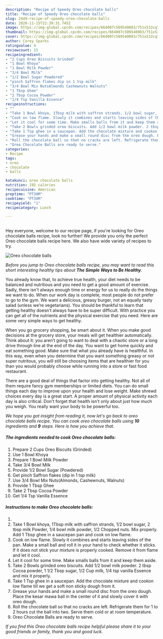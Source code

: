 ```yaml
---
description: "Recipe of Speedy Oreo chocolate balls"
title: "Recipe of Speedy Oreo chocolate balls"
slug: 2449-recipe-of-speedy-oreo-chocolate-balls
date: 2020-11-15T22:39:31.745Z
image: https://img-global.cpcdn.com/recipes/664007c509540083/751x532cq70/oreo-chocolate-balls-recipe-main-photo.jpg
thumbnail: https://img-global.cpcdn.com/recipes/664007c509540083/751x532cq70/oreo-chocolate-balls-recipe-main-photo.jpg
cover: https://img-global.cpcdn.com/recipes/664007c509540083/751x532cq70/oreo-chocolate-balls-recipe-main-photo.jpg
author: Corey Sparks
ratingvalue: 4
reviewcount: 15
recipeingredient:
- "2 Cups Oreo Biscuits Grinded"
- "1 Bowl Khoya"
- "1 Bowl Milk Powder"
- "3/4 Bowl Milk"
- "1/2 Bowl Sugar Powdered"
- "pinch Saffron flakes dip in 1 tsp milk"
- "3/4 Bowl Mix NutsAlmonds Cashewnuts Walnuts"
- "1 Tbsp Ghee"
- "2 Tbsp Cocoa Powder"
- "1/4 Tsp Vanilla Essence"
recipeinstructions:
- ""
- "Take 1 Bowl khoya, 1Tbsp milk with saffron strands, 1/2 bowl sugar, 2 tbsp milk Powder, 1/4 bowl milk powder, 1/2 Chopped nuts. Mix properly. Add 1 Tbsp ghee in a saucepan pan and cook on low flame."
- "Cook on low flame. Slowly it combines and starts leaving sides of the pan. Make a small ball and roll it in your hand to check whether it sticks. If it does not stick your mixture is properly cooked. Remove it from flame and let it cool."
- "Let it cool for some time. Make smalls balls from it and keep them aside."
- "Take 2 Bowls grinded oreo biscuits. Add 1/2 bowl milk powder. 2 tbsp Cocoa powder, 1 1/2 Tbsp sugar, 1/2 Cup milk, 1/4 tsp vanilla Essence and mix it properly."
- "Take 1 Tsp ghee in a saucepan. Add the chocolate mixture and cookon low flame till we get a soft non sticky dough from it."
- "Grease your hands and make a small round disc from the oreo dough. Place the kesar mawa ball in the center of it and slowly cover it with oreo dough."
- "Roll the chocolate ball so that no cracks are left. Refrigerate them for 1 to 2 hours cut the ball into two. Serve them cold or at room temperature."
- "Oreo Chocolate Balls are ready to serve."
categories:
- Recipe
tags:
- oreo
- chocolate
- balls

katakunci: oreo chocolate balls 
nutrition: 192 calories
recipecuisine: American
preptime: "PT39M"
cooktime: "PT34M"
recipeyield: "1"
recipecategory: Lunch

---
```

<br>
Hey everyone, welcome to our recipe page, if you're looking for Oreo chocolate balls recipe, look no further! We provide you only the perfect Oreo chocolate balls recipe here. We also have wide variety of recipes to try.
<br>


![Oreo chocolate balls](https://img-global.cpcdn.com/recipes/664007c509540083/751x532cq70/oreo-chocolate-balls-recipe-main-photo.jpg)

<i>Before you jump to Oreo chocolate balls recipe, you may want to read this short interesting healthy tips about <strong>The Simple Ways to Be Healthy</strong>.</i>

You already know that, to achieve true health, your diet needs to be balanced and nutritious and you need to get a good amount of exercise. Sadly, there isn't always enough time or energy for us to really do the things we want to do. When our work day is complete, most people do not prefer to go to the gym. We want a delicious, greasy burger, not an equally tasty salad (unless we’re vegetarians). You should be thankful to learn that getting healthy doesn't always have to be super difficult. With practice you can get all of the nutrients and the physical exercise that you need. Here are some very simple ways to get healthy.

When you go grocery shopping, be smart about it. When you make good decisions at the grocery store, your meals will get healthier automatically. Think about it: you aren’t going to want to deal with a chaotic store or a long drive through line at the end of the day. You want to get home quickly and eat something good. Make sure that what you already have is healthful. In this way, even when you determine that you want something greasy or not super nutritous, you will still be choosing items that are healthier for you than you would probably choose while running into a store or fast food restaurant.

There are a good deal of things that factor into getting healthy. Not all of them require fancy gym memberships or limited diets. You can do small things each day to improve upon your health and lose weight. Make shrewd choices every day is a great start. A proper amount of physical activity each day is also critical. Don't forget that health isn't only about just how much you weigh. You really want your body to be powerful too. 


<i>We hope you got insight from reading it, now let's go back to oreo chocolate balls recipe. You can cook oreo chocolate balls using <strong>10</strong> ingredients and <strong>9</strong> steps. Here is how you achieve that.
</i>

##### The ingredients needed to cook Oreo chocolate balls:

1. Prepare 2 Cups Oreo Biscuits (Grinded)
1. Use 1 Bowl Khoya
1. Prepare 1 Bowl Milk Powder
1. Take 3/4 Bowl Milk
1. Provide 1/2 Bowl Sugar (Powdered)
1. Get pinch Saffron flakes (dip in 1 tsp milk)
1. Use 3/4 Bowl Mix Nuts(Almonds, Cashewnuts, Walnuts)
1. Provide 1 Tbsp Ghee
1. Take 2 Tbsp Cocoa Powder
1. Get 1/4 Tsp Vanilla Essence


##### Instructions to make Oreo chocolate balls:

1. 
1. Take 1 Bowl khoya, 1Tbsp milk with saffron strands, 1/2 bowl sugar, 2 tbsp milk Powder, 1/4 bowl milk powder, 1/2 Chopped nuts. Mix properly. Add 1 Tbsp ghee in a saucepan pan and cook on low flame.
1. Cook on low flame. Slowly it combines and starts leaving sides of the pan. Make a small ball and roll it in your hand to check whether it sticks. If it does not stick your mixture is properly cooked. Remove it from flame and let it cool.
1. Let it cool for some time. Make smalls balls from it and keep them aside.
1. Take 2 Bowls grinded oreo biscuits. Add 1/2 bowl milk powder. 2 tbsp Cocoa powder, 1 1/2 Tbsp sugar, 1/2 Cup milk, 1/4 tsp vanilla Essence and mix it properly.
1. Take 1 Tsp ghee in a saucepan. Add the chocolate mixture and cookon low flame till we get a soft non sticky dough from it.
1. Grease your hands and make a small round disc from the oreo dough. Place the kesar mawa ball in the center of it and slowly cover it with oreo dough.
1. Roll the chocolate ball so that no cracks are left. Refrigerate them for 1 to 2 hours cut the ball into two. Serve them cold or at room temperature.
1. Oreo Chocolate Balls are ready to serve.


<i>If you find this Oreo chocolate balls recipe helpful please share it to your good friends or family, thank you and good luck.</i>
